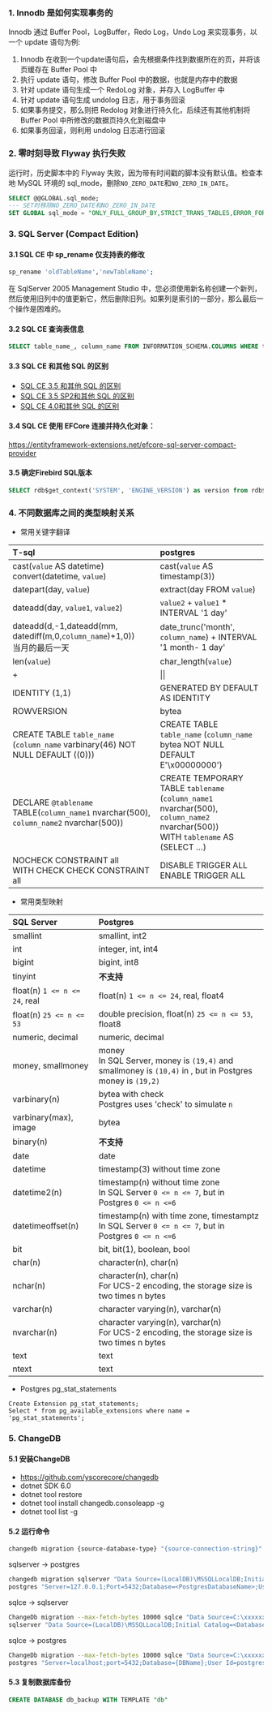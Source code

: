 ### 1. Innodb 是如何实现事务的

Innodb 通过 Buffer Pool，LogBuffer，Redo Log，Undo Log 来实现事务，以一个 update 语句为例:

1. Innodb 在收到一个update语句后，会先根据条件找到数据所在的页，并将该页缓存在 Buffer Pool 中
2. 执行 update 语句，修改 Buffer Pool 中的数据，也就是内存中的数据
3. 针对 update 语句生成一个 RedoLog 对象，并存入 LogBuffer 中
4. 针对 update 语句生成 undolog 日志，用于事务回滚
5. 如果事务提交，那么则把 Redolog 对象进行持久化，后续还有其他机制将 Buffer Pool 中所修改的数据页持久化到磁盘中
6. 如果事务回滚，则利用 undolog 日志进行回滚

### 2. 零时刻导致 Flyway 执行失败

运行时，历史脚本中的 Flyway 失败，因为带有时间戳的脚本没有默认值。检查本地 MySQL 环境的 sql_mode，删除`NO_ZERO_DATE`和`NO_ZERO_IN_DATE`。

```sql
SELECT @@GLOBAL.sql_mode;
--- SET时移除NO_ZERO_DATE和NO_ZERO_IN_DATE
SET GLOBAL sql_mode = "ONLY_FULL_GROUP_BY,STRICT_TRANS_TABLES,ERROR_FOR_DIVISION_BY_ZERO,NO_AUTO_CREATE_USER,NO_ENGINE_SUBSTITUTION";
```

### 3. SQL Server (Compact Edition)

#### 3.1 SQL CE 中 sp_rename 仅支持表的修改

```sql
sp_rename 'oldTableName','newTableName';
```

在 SqlServer 2005 Management Studio 中，您必须使用新名称创建一个新列，然后使用旧列中的值更新它，然后删除旧列。如果列是索引的一部分，那么最后一个操作是困难的。

#### 3.2 SQL CE 查询表信息

```sql
SELECT table_name_, column_name FROM INFORMATION_SCHEMA.COLUMNS WHERE table_name_='stu';
```

#### 3.3 SQL CE 和其他 SQL 的区别

- [SQL CE 3.5 和其他 SQL 的区别](https://docs.microsoft.com/zh-cn/previous-versions/sql/compact/sql-server-compact-3.5/bb896140%28v=sql.100%29)
- [SQL CE 3.5 SP2和其他 SQL 的区别](https://docs.microsoft.com/zh-cn/previous-versions/sql/compact/sql-server-compact-3.5-sp2/bb896140%28v=sql.105%29)
- [SQL CE 4.0和其他 SQL 的区别](https://docs.microsoft.com/zh-cn/previous-versions/sql/compact/sql-server-compact-4.0/bb896140%28v=sql.110%29)

#### 3.4 SQL CE 使用 EFCore 连接并持久化对象：

https://entityframework-extensions.net/efcore-sql-server-compact-provider

   #### 3.5 确定Firebird SQL版本

   ```sql
SELECT rdb$get_context('SYSTEM', 'ENGINE_VERSION') as version from rdb$database;
   ```

### 4. 不同数据库之间的类型映射关系

- 常用关键字翻译

| **T-sql**                                                    | **postgres**                                                 |
| :----------------------------------------------------------- | :----------------------------------------------------------- |
| cast(`value` AS datetime)<br>convert(datetime, `value`)      | cast(`value` AS timestamp(3))                                |
| datepart(day, `value`)                                       | extract(day FROM `value`)                                    |
| dateadd(day, `value1`, `value2`)                             | `value2` + `value1` * INTERVAL '1 day'                       |
| dateadd(d,-1,dateadd(mm, datediff(m,0,`column_name`)+1,0))<br>当月的最后一天 | date_trunc('month', `column_name`) + INTERVAL '1 month- 1 day' |
| len(`value`)                                                 | char_length(`value`)                                         |
| +                                                            | &#124;&#124;                                                 |
| IDENTITY (1,1)                                               | GENERATED BY DEFAULT AS IDENTITY                             |
| ROWVERSION                                                   | bytea                                                        |
| CREATE TABLE `table_name` (`column_name` varbinary(46) NOT NULL DEFAULT ((0))) | CREATE TABLE `table_name` (`column_name` bytea NOT NULL DEFAULT E'\\x00000000') |
| DECLARE `@tablename` TABLE(`column_name1` nvarchar(500), `column_name2` nvarchar(500)) | CREATE TEMPORARY TABLE `tablename` (`column_name1` nvarchar(500), `column_name2` nvarchar(500))<br>WITH `tablename` AS (SELECT …) |
| NOCHECK CONSTRAINT all<br>WITH CHECK CHECK CONSTRAINT all    | DISABLE TRIGGER ALL<br>ENABLE TRIGGER ALL                    |

- 常用类型映射

| **SQL Server**                 | **Postgres**                                                 |
| :----------------------------- | :----------------------------------------------------------- |
| smallint                       | smallint, int2                                               |
| int                            | integer, int, int4                                           |
| bigint                         | bigint, int8                                                 |
| tinyint                        | **不支持**                                                   |
| float(n)  `1 <= n <= 24`, real | float(n)  `1 <= n <= 24`, real, float4                       |
| float(n)  `25 <= n <= 53`      | double precision, float(n)  `25 <= n <= 53`, float8          |
| numeric, decimal               | numeric, decimal                                             |
| money, smallmoney              | money<br>In SQL Server, money is `(19,4)` and smallmoney is `(10,4)` in , but  in Postgres money is `(19,2)` |
| varbinary(n)                   | bytea with check<br />Postgres uses 'check' to simulate `n`  |
| varbinary(max), image          | bytea                                                        |
| binary(n)                      | **不支持**                                                   |
| date                           | date                                                         |
| datetime                       | timestamp(3) without time zone                               |
| datetime2(n)                   | timestamp(n) without time zone<br>In SQL Server `0 <= n <= 7`, but in Postgres `0 <= n <=6` |
| datetimeoffset(n)              | timestamp(n) with time zone, timestamptz<br>In SQL Server `0 <= n <= 7`, but in Postgres `0 <= n <=6` |
| bit                            | bit, bit(1), boolean, bool                                   |
| char(n)                        | character(n), char(n)                                        |
| nchar(n)                       | character(n), char(n)<br>For UCS-2 encoding, the storage size is two times n bytes |
| varchar(n)                     | character varying(n), varchar(n)                             |
| nvarchar(n)                    | character varying(n), varchar(n)<br>For UCS-2 encoding, the storage size is two times n bytes |
| text                           | text                                                         |
| ntext                          | text                                                         |


- Postgres pg_stat_statements

```postgresql
Create Extension pg_stat_statements;
Select * from pg_available_extensions where name = 'pg_stat_statements';
```

### 5. ChangeDB

#### 5.1 安装ChangeDB

- https://github.com/yscorecore/changedb
- dotnet SDK 6.0
- dotnet tool restore
- dotnet tool install changedb.consoleapp -g
- dotnet tool list -g

#### 5.2 运行命令

```bash
changedb migration {source-database-type} "{source-connection-string}" {target-database-type} "{target-connection-string}" 
```

sqlserver -> postgres

```bash
changedb migration sqlserver "Data Source=(LocalDB)\MSSQLLocalDB;Initial Catalog=<DatabaseName>;Integrated Security=SSPI;"
postgres "Server=127.0.0.1;Port=5432;Database=<PostgresDatabaseName>;User Id=<postgres>;Password=<xxxxxx>;"
```

sqlce -> sqlserver

```bash
ChangeDb migration --max-fetch-bytes 10000 sqlce "Data Source=C:\xxxxxx.myox;Max Database Size=2048; Persist Security Info=False;" 
sqlserver "Data Source=(LocalDB)\MSSQLLocalDB;Initial Catalog=<DatabaseName>;Integrated Security=SSPI;"
```

sqlce -> postgres

```bash
ChangeDb migration --max-fetch-bytes 10000 sqlce "Data Source=C:\xxxxxx.myox;Max Database Size=2048; Persist Security Info=False;" 
postgres "Server=localhost;port=5432;Database={DBName};User Id=postgres;Password={PASSWORD}"
```

#### 5.3 复制数据库备份

```sql
CREATE DATABASE db_backup WITH TEMPLATE "db"
```